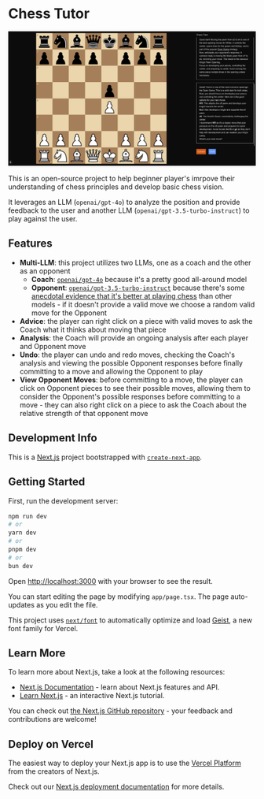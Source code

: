 # Chess Tutor

![Chess Tutor Interface](./public/chess-tutor.png)

This is an open-source project to help beginner player's imrpove their understanding of chess principles and develop basic chess vision.

It leverages an LLM (`openai/gpt-4o`) to analyze the position and provide feedback to the user and another LLM (`openai/gpt-3.5-turbo-instruct`) to play against the user.


## Features

- **Multi-LLM**: this project utilizes two LLMs, one as a coach and the other as an opponent
  - **Coach**: [`openai/gpt-4o`](https://openrouter.ai/openai/gpt-4o) because it's a pretty good all-around model
  - **Opponent**: [`openai/gpt-3.5-turbo-instruct`](https://openrouter.ai/openai/gpt-3.5-turbo-instruct) because there's some [anecdotal evidence that it's better at playing chess](https://dynomight.net/chess/) than other models - if it doesn't provide a valid move we choose a random valid move for the Opponent
- **Advice**: the player can right click on a piece with valid moves to ask the Coach what it thinks about moving that piece
- **Analysis**: the Coach will provide an ongoing analysis after each player and Opponent move
- **Undo**: the player can undo and redo moves, checking the Coach's analysis and viewing the possible Opponent responses before finally committing to a move and allowing the Opponent to play
- **View Opponent Moves**: before committing to a move, the player can click on Opponent pieces to see their possible moves, allowing them to consider the Opponent's possible responses before committing to a move - they can also right click on a piece to ask the Coach about the relative strength of that opponent move

## Development Info

This is a [Next.js](https://nextjs.org) project bootstrapped with [`create-next-app`](https://nextjs.org/docs/app/api-reference/cli/create-next-app).

## Getting Started

First, run the development server:

```bash
npm run dev
# or
yarn dev
# or
pnpm dev
# or
bun dev
```

Open [http://localhost:3000](http://localhost:3000) with your browser to see the result.

You can start editing the page by modifying `app/page.tsx`. The page auto-updates as you edit the file.

This project uses [`next/font`](https://nextjs.org/docs/app/building-your-application/optimizing/fonts) to automatically optimize and load [Geist](https://vercel.com/font), a new font family for Vercel.

## Learn More

To learn more about Next.js, take a look at the following resources:

- [Next.js Documentation](https://nextjs.org/docs) - learn about Next.js features and API.
- [Learn Next.js](https://nextjs.org/learn) - an interactive Next.js tutorial.

You can check out [the Next.js GitHub repository](https://github.com/vercel/next.js) - your feedback and contributions are welcome!

## Deploy on Vercel

The easiest way to deploy your Next.js app is to use the [Vercel Platform](https://vercel.com/new?utm_medium=default-template&filter=next.js&utm_source=create-next-app&utm_campaign=create-next-app-readme) from the creators of Next.js.

Check out our [Next.js deployment documentation](https://nextjs.org/docs/app/building-your-application/deploying) for more details.
